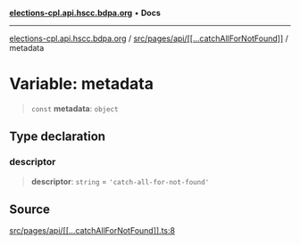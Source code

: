 [**elections-cpl.api.hscc.bdpa.org**](../../../../../README.md) • **Docs**

***

[elections-cpl.api.hscc.bdpa.org](../../../../../README.md) / [src/pages/api/\[\[...catchAllForNotFound\]\]](../README.md) / metadata

# Variable: metadata

> `const` **metadata**: `object`

## Type declaration

### descriptor

> **descriptor**: `string` = `'catch-all-for-not-found'`

## Source

[src/pages/api/\[\[...catchAllForNotFound\]\].ts:8](https://github.com/nhscc/elections_cpl.api.hscc.bdpa.org/blob/46ed5b306a3fd199be2bd28706c3da03542c6da3/src/pages/api/[[...catchAllForNotFound]].ts#L8)
